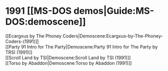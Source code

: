 # 1991 [[MS-DOS demos|Guide:MS-DOS:demoscene]]

[[Ecargxus by The Phoney Coders|Demoscene:Ecargxus-by-The-Phoney-Coders-(1991)]]  
[[Party 91 Intro for The Party|Demoscene:Party 91 Intro for The Party by TRSI (1991)]]  
[[Scroll Land by TSI|Demoscene:Scroll Land by TSI (1991)]]  
[[Torso by Abaddon|Demoscene:Torso by Abaddon (1991)]]  

